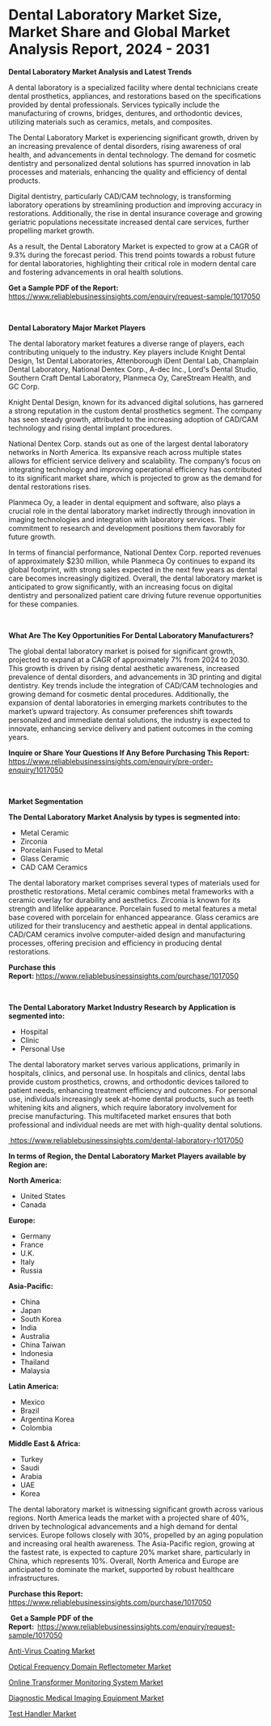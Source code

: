 <p><h1>Dental Laboratory Market Size, Market Share and Global Market Analysis Report, 2024 - 2031</h1></p><p><strong>Dental Laboratory Market Analysis and Latest Trends</strong></p>
<p><p>A dental laboratory is a specialized facility where dental technicians create dental prosthetics, appliances, and restorations based on the specifications provided by dental professionals. Services typically include the manufacturing of crowns, bridges, dentures, and orthodontic devices, utilizing materials such as ceramics, metals, and composites.</p><p>The Dental Laboratory Market is experiencing significant growth, driven by an increasing prevalence of dental disorders, rising awareness of oral health, and advancements in dental technology. The demand for cosmetic dentistry and personalized dental solutions has spurred innovation in lab processes and materials, enhancing the quality and efficiency of dental products. </p><p>Digital dentistry, particularly CAD/CAM technology, is transforming laboratory operations by streamlining production and improving accuracy in restorations. Additionally, the rise in dental insurance coverage and growing geriatric populations necessitate increased dental care services, further propelling market growth. </p><p>As a result, the Dental Laboratory Market is expected to grow at a CAGR of 9.3% during the forecast period. This trend points towards a robust future for dental laboratories, highlighting their critical role in modern dental care and fostering advancements in oral health solutions.</p></p>
<p><strong>Get a Sample PDF of the Report:&nbsp;</strong> <a href="https://www.reliablebusinessinsights.com/enquiry/request-sample/1017050?utm_campaign=1119&utm_medium=2&utm_source=Github&utm_content=ia&utm_term=04122024&utm_id=dental-laboratory">https://www.reliablebusinessinsights.com/enquiry/request-sample/1017050</a></p>
<p>&nbsp;</p>
<p><strong>Dental Laboratory Major Market Players</strong></p>
<p><p>The dental laboratory market features a diverse range of players, each contributing uniquely to the industry. Key players include Knight Dental Design, 1st Dental Laboratories, Attenborough iDent Dental Lab, Champlain Dental Laboratory, National Dentex Corp., A-dec Inc., Lord's Dental Studio, Southern Craft Dental Laboratory, Planmeca Oy, CareStream Health, and GC Corp.</p><p>Knight Dental Design, known for its advanced digital solutions, has garnered a strong reputation in the custom dental prosthetics segment. The company has seen steady growth, attributed to the increasing adoption of CAD/CAM technology and rising dental implant procedures.</p><p>National Dentex Corp. stands out as one of the largest dental laboratory networks in North America. Its expansive reach across multiple states allows for efficient service delivery and scalability. The company’s focus on integrating technology and improving operational efficiency has contributed to its significant market share, which is projected to grow as the demand for dental restorations rises.</p><p>Planmeca Oy, a leader in dental equipment and software, also plays a crucial role in the dental laboratory market indirectly through innovation in imaging technologies and integration with laboratory services. Their commitment to research and development positions them favorably for future growth.</p><p>In terms of financial performance, National Dentex Corp. reported revenues of approximately $230 million, while Planmeca Oy continues to expand its global footprint, with strong sales expected in the next few years as dental care becomes increasingly digitized. Overall, the dental laboratory market is anticipated to grow significantly, with an increasing focus on digital dentistry and personalized patient care driving future revenue opportunities for these companies.</p></p>
<p>&nbsp;</p>
<p><strong>What Are The Key Opportunities For Dental Laboratory Manufacturers?</strong></p>
<p><p>The global dental laboratory market is poised for significant growth, projected to expand at a CAGR of approximately 7% from 2024 to 2030. This growth is driven by rising dental aesthetic awareness, increased prevalence of dental disorders, and advancements in 3D printing and digital dentistry. Key trends include the integration of CAD/CAM technologies and growing demand for cosmetic dental procedures. Additionally, the expansion of dental laboratories in emerging markets contributes to the market’s upward trajectory. As consumer preferences shift towards personalized and immediate dental solutions, the industry is expected to innovate, enhancing service delivery and patient outcomes in the coming years.</p></p>
<p><strong>Inquire or Share Your Questions If Any Before Purchasing This Report:</strong> <a href="https://www.reliablebusinessinsights.com/enquiry/pre-order-enquiry/1017050?utm_campaign=1119&utm_medium=2&utm_source=Github&utm_content=ia&utm_term=04122024&utm_id=dental-laboratory">https://www.reliablebusinessinsights.com/enquiry/pre-order-enquiry/1017050</a></p>
<p>&nbsp;</p>
<p><strong>Market Segmentation</strong></p>
<p><strong>The Dental Laboratory Market Analysis by types is segmented into:</strong></p>
<p><ul><li>Metal Ceramic</li><li>Zirconia</li><li>Porcelain Fused to Metal</li><li>Glass Ceramic</li><li>CAD CAM Ceramics</li></ul></p>
<p><p>The dental laboratory market comprises several types of materials used for prosthetic restorations. Metal ceramic combines metal frameworks with a ceramic overlay for durability and aesthetics. Zirconia is known for its strength and lifelike appearance. Porcelain fused to metal features a metal base covered with porcelain for enhanced appearance. Glass ceramics are utilized for their translucency and aesthetic appeal in dental applications. CAD/CAM ceramics involve computer-aided design and manufacturing processes, offering precision and efficiency in producing dental restorations.</p></p>
<p><strong>Purchase this Report:&nbsp;</strong><a href="https://www.reliablebusinessinsights.com/purchase/1017050?utm_campaign=1119&utm_medium=2&utm_source=Github&utm_content=ia&utm_term=04122024&utm_id=dental-laboratory">https://www.reliablebusinessinsights.com/purchase/1017050</a></p>
<p>&nbsp;</p>
<p><strong>The Dental Laboratory Market Industry Research by Application is segmented into:</strong></p>
<p><ul><li>Hospital</li><li>Clinic</li><li>Personal Use</li></ul></p>
<p><p>The dental laboratory market serves various applications, primarily in hospitals, clinics, and personal use. In hospitals and clinics, dental labs provide custom prosthetics, crowns, and orthodontic devices tailored to patient needs, enhancing treatment efficiency and outcomes. For personal use, individuals increasingly seek at-home dental products, such as teeth whitening kits and aligners, which require laboratory involvement for precise manufacturing. This multifaceted market ensures that both professional and individual needs are met with high-quality dental solutions.</p></p>
<p><a href="https://www.reliablebusinessinsights.com/dental-laboratory-r1017050?utm_campaign=1119&utm_medium=2&utm_source=Github&utm_content=ia&utm_term=04122024&utm_id=dental-laboratory">&nbsp;https://www.reliablebusinessinsights.com/dental-laboratory-r1017050</a></p>
<p><strong>In terms of Region, the Dental Laboratory Market Players available by Region are:</strong></p>
<p>
    <p> <strong> North America: </strong>
        <ul>
            <li>United States</li>
            <li>Canada</li>
        </ul>
        </p> 
    <p> <strong> Europe: </strong>
        <ul>
            <li>Germany</li>
            <li>France</li>
            <li>U.K.</li>
            <li>Italy</li>
            <li>Russia</li>
        </ul>
        </p> 
    <p> <strong> Asia-Pacific: </strong>
        <ul>
            <li>China</li>
            <li>Japan</li>
            <li>South Korea</li>
            <li>India</li>
            <li>Australia</li>
            <li>China Taiwan</li>
            <li>Indonesia</li>
            <li>Thailand</li>
            <li>Malaysia</li>
        </ul>
        </p> 
    <p> <strong> Latin America: </strong>
        <ul>
            <li>Mexico</li>
            <li>Brazil</li>
            <li>Argentina Korea</li>
            <li>Colombia</li>
        </ul>
        </p> 
    <p> <strong> Middle East & Africa: </strong>
        <ul>
            <li>Turkey</li>
            <li>Saudi</li>
            <li>Arabia</li>
            <li>UAE</li>
            <li>Korea</li>
        </ul>
    </p>
    </p>
<p><p>The dental laboratory market is witnessing significant growth across various regions. North America leads the market with a projected share of 40%, driven by technological advancements and a high demand for dental services. Europe follows closely with 30%, propelled by an aging population and increasing oral health awareness. The Asia-Pacific region, growing at the fastest rate, is expected to capture 20% market share, particularly in China, which represents 10%. Overall, North America and Europe are anticipated to dominate the market, supported by robust healthcare infrastructures.</p></p>
<p><strong>Purchase this Report: </strong><a href="https://www.reliablebusinessinsights.com/purchase/1017050?utm_campaign=1119&utm_medium=2&utm_source=Github&utm_content=ia&utm_term=04122024&utm_id=dental-laboratory">https://www.reliablebusinessinsights.com/purchase/1017050</a></p>
<p>&nbsp;<strong>Get a Sample PDF of the Report:&nbsp;&nbsp;</strong><a href="https://www.reliablebusinessinsights.com/enquiry/request-sample/1017050?utm_campaign=1119&utm_medium=2&utm_source=Github&utm_content=ia&utm_term=04122024&utm_id=dental-laboratory">https://www.reliablebusinessinsights.com/enquiry/request-sample/1017050</a></p>
<p><strong></strong></p>
<p><p><a href="https://issuu.com/reportprime-2/docs/anti-virus-coating-market-size-2030.pptx?utm_campaign=1119&utm_medium=2&utm_source=Github&utm_content=ia&utm_term=04122024&utm_id=dental-laboratory">Anti-Virus Coating Market</a></p><p><a href="https://www.linkedin.com/pulse/forecasting-optical-frequency-domain-reflectometer-market-expected-4kbve?utm_campaign=1119&utm_medium=2&utm_source=Github&utm_content=ia&utm_term=04122024&utm_id=dental-laboratory">Optical Frequency Domain Reflectometer Market</a></p><p><a href="https://www.linkedin.com/pulse/projected-revenue-growth-online-transformer-monitoring-system-96zwf?utm_campaign=1119&utm_medium=2&utm_source=Github&utm_content=ia&utm_term=04122024&utm_id=dental-laboratory">Online Transformer Monitoring System Market</a></p><p><a href="https://www.linkedin.com/pulse/surfing-diagnostic-medical-imaging-equipment-wave-riding-e93se?utm_campaign=1119&utm_medium=2&utm_source=Github&utm_content=ia&utm_term=04122024&utm_id=dental-laboratory">Diagnostic Medical Imaging Equipment Market</a></p><p><a href="https://issuu.com/reportprime-2/docs/test-handler-market-size-2030.pptx?utm_campaign=1119&utm_medium=2&utm_source=Github&utm_content=ia&utm_term=04122024&utm_id=dental-laboratory">Test Handler Market</a></p></p>